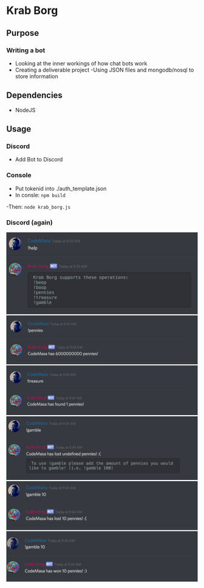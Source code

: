 # Krab Borg #
## Purpose ###
### Writing a bot ###
- Looking at the inner workings of how chat bots work
- Creating a deliverable project
-Using JSON files and mongodb/nosql to store information

## Dependencies ##
- NodeJS

## Usage ##
### Discord ###
- Add Bot to Discord

### Console ###
- Put tokenid into ./auth_template.json
- In consle: `npm build`

-Then: `node krab_borg.js`

### Discord (again) ###
![help](help.png)
![pennies](pennies.png)
![treasure](treasure.png)
![gamble1](gamble1.png)
![gamble2](gamble2.png)
![gamble1](gamble3.png)




